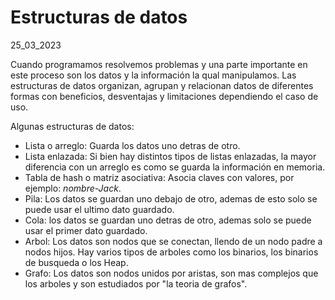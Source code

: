 # Estructuras de datos
25_03_2023

Cuando programamos resolvemos problemas y una parte importante en este proceso son los datos y la información la qual manipulamos. Las estructuras de datos organizan, agrupan y relacionan datos de diferentes formas con beneficios, desventajas y limitaciones dependiendo el caso de uso.

Algunas estructuras de datos:

* Lista o arreglo: Guarda los datos uno detras de otro.
* Lista enlazada: Si bien hay distintos tipos de listas enlazadas, la mayor diferencia con un arreglo es como se guarda la información en memoria.
* Tabla de hash o matriz asociativa: Asocia claves con valores, por ejemplo: *nombre-Jack*.
* Pila: Los datos se guardan uno debajo de otro, ademas de esto solo se puede usar el ultimo dato guardado.
* Cola: los datos se guardan uno detras de otro, ademas solo se puede usar el primer dato guardado.
* Arbol: Los datos son nodos que se conectan, llendo de un nodo padre a nodos hijos. Hay varios tipos de arboles como los binarios, los binarios de busqueda o los Heap.
* Grafo: Los datos son nodos unidos por aristas, son mas complejos que los arboles y son estudiados por "la teoria de grafos".